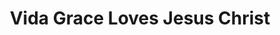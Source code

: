 ---
title: "Vida Grace Loves Jesus Christ"
url: /accra/vida-grace-loves-jesus-christ/
shop: curtain
---